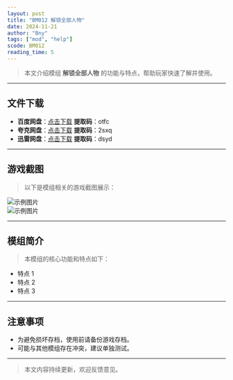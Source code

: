 ```yaml
---
layout: post
title: "BM012 解锁全部人物"
date: 2024-11-21
author: "Bny"
tags: ["mod", "help"]
scode: BM012
reading_time: 5
---
```


> 本文介绍模组 **解锁全部人物** 的功能与特点，帮助玩家快速了解并使用。

---





## 文件下载
- **百度网盘**：[点击下载](https://pan.baidu.com/s/1rUMIhsRnZI7p7S07Nv0s5w?pwd=otfc)  **提取码**：otfc  
- **夸克网盘**：[点击下载](https://pan.quark.cn/s/b649f251bcac?pwd=2sxq)  **提取码**：2sxq  
- **迅雷网盘**：[点击下载](https://pan.xunlei.com/s/VOCCbZdTnTkFMqZ3JFb3UoW_A1?pwd=dsyd)  **提取码**：dsyd  

---

## 游戏截图
> 以下是模组相关的游戏截图展示：

![示例图片](https://example.com/screenshot1.jpg)  
![示例图片](https://example.com/screenshot2.jpg)

---

## 模组简介
> 本模组的核心功能和特点如下：
- 特点 1
- 特点 2
- 特点 3

---

## 注意事项
- 为避免损坏存档，使用前请备份游戏存档。
- 可能与其他模组存在冲突，建议单独测试。

---

> 本文内容持续更新，欢迎反馈意见。

